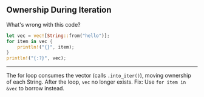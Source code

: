 ## Ownership During Iteration

What's wrong with this code?
```rust
let vec = vec![String::from("hello")];
for item in vec {
    println!("{}", item);
}
println!("{:?}", vec);
```

---

The for loop consumes the vector (calls `.into_iter()`), moving ownership of each String. After the loop, `vec` no longer exists. Fix: Use `for item in &vec` to borrow instead.

